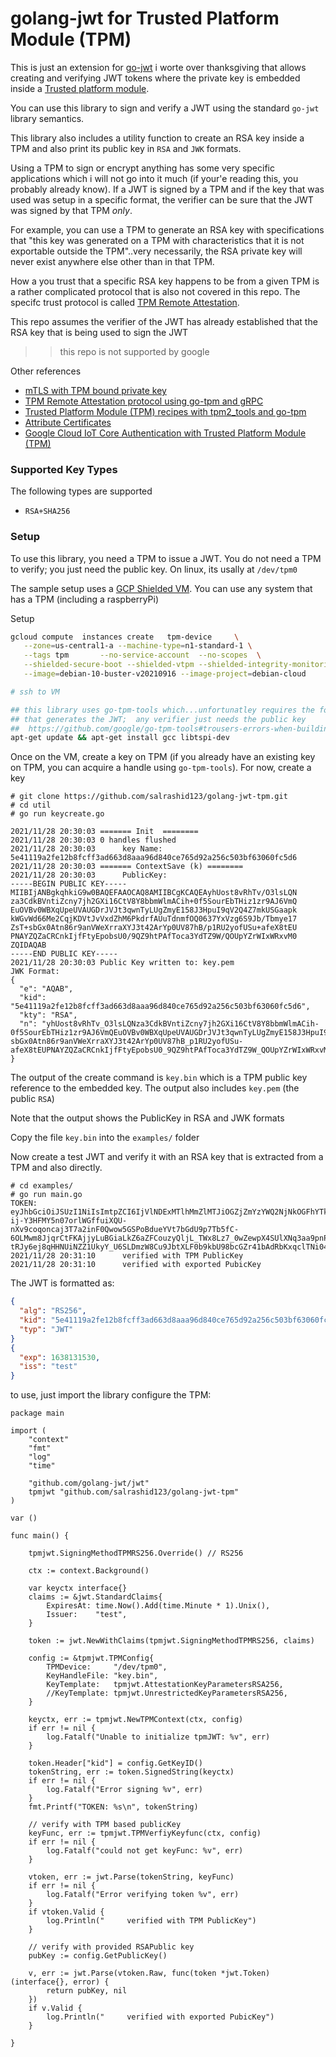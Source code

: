 
# golang-jwt for Trusted Platform Module (TPM)

This is just an extension for [go-jwt](https://github.com/golang-jwt/jwt#extensions) i worte over thanksgiving that allows creating and verifying JWT tokens where the private key is embedded inside a [Trusted platform module](https://en.wikipedia.org/wiki/Trusted_Platform_Module).

You can use this library to sign and verify a JWT using the standard `go-jwt` library semantics.

This library also includes a utility function to create an RSA key inside a TPM and also print its public key in `RSA` and `JWK` formats.

Using a TPM to sign or encrypt anything has some very specific applications which i will not go into it much (if your'e reading this, you probably already know).  If a JWT is signed by a TPM and if the key that was used was setup in a specific format, the verifier can be sure that the JWT was signed by that TPM _only_.

For example, you can use a TPM to generate an RSA key with specifications that "this key was generated on a TPM with characteristics that it is not exportable outside the TPM"..very necessarily, the RSA private key will never exist anywhere else other than in that TPM.

How a you trust that a specific RSA key happens to be from a given TPM is a rather complicated protocol that is also not covered in this repo.  The specifc trust protocol is called [TPM Remote Attestation](https://tpm2-software.github.io/tpm2-tss/getting-started/2019/12/18/Remote-Attestation.html).

This repo assumes the verifier of the JWT has already established that the RSA key that is being used to sign the JWT

>> this repo is not supported by google

Other references

* [mTLS with TPM bound private key](https://github.com/salrashid123/go_tpm_https_embed)
* [TPM Remote Attestation protocol using go-tpm and gRPC](https://github.com/salrashid123/go_tpm_remote_attestation)
* [Trusted Platform Module (TPM) recipes with tpm2_tools and go-tpm](https://github.com/salrashid123/tpm2)
* [Attribute Certificates](https://github.com/salrashid123/attribute_certificate)
* [Google Cloud IoT Core Authentication with Trusted Platform Module (TPM)](https://github.com/salrashid123/iot_tpm_auth)


### Supported Key Types

The following types are supported

* `RSA+SHA256`


### Setup

To use this library, you need a TPM to issue a JWT. You do not need a TPM to verify; you just need the public key.  On linux, its usally at `/dev/tpm0`

The sample setup uses a [GCP Shielded VM](https://cloud.google.com/security/shielded-cloud/shielded-vm).  You can use any system that has a TPM (including a raspberryPi)

Setup 

```bash
gcloud compute  instances create   tpm-device     \
   --zone=us-central1-a --machine-type=n1-standard-1 \
   --tags tpm       --no-service-account  --no-scopes  \
   --shielded-secure-boot --shielded-vtpm --shielded-integrity-monitoring  \
   --image=debian-10-buster-v20210916 --image-project=debian-cloud

# ssh to VM

## this library uses go-tpm-tools which...unfortunatley requires the folloing ONLY on the system
## that generates the JWT;  any verifier just needs the public key
##  https://github.com/google/go-tpm-tools#trousers-errors-when-building-server
apt-get update && apt-get install gcc libtspi-dev
```

Once on the VM, create a key on TPM (if you already have an existing key on TPM, you can acquire a handle using `go-tpm-tools`).  For now, create a key


```log
# git clone https://github.com/salrashid123/golang-jwt-tpm.git
# cd util
# go run keycreate.go 

2021/11/28 20:30:03 ======= Init  ========
2021/11/28 20:30:03 0 handles flushed
2021/11/28 20:30:03      key Name: 
5e41119a2fe12b8fcff3ad663d8aaa96d840ce765d92a256c503bf63060fc5d6
2021/11/28 20:30:03 ======= ContextSave (k) ========
2021/11/28 20:30:03      PublicKey: 
-----BEGIN PUBLIC KEY-----
MIIBIjANBgkqhkiG9w0BAQEFAAOCAQ8AMIIBCgKCAQEAyhUost8vRhTv/O3lsLQN
za3CdkBVntiZcny7jh2GXi16CtV8Y8bbmWlmACih+0f5SourEbTHiz1zr9AJ6VmQ
EuOVBv0WBXqUpeUVAUGDrJVJt3qwnTyLUgZmyE158J3HpuI9qV2Q4Z7mkUSGaapk
kWGvWd66Me2CqjKDVtJvVxdZhM6PkdrfAUuTdnmfOQ0637YxVzg6S9Jb/Tbmye17
ZsT+sbGx0Atn86r9anVWeXrraXYJ3t42ArYp0UV87hB/p1RU2yofUSu+afeX8tEU
PNAYZQZaCRCnkIjfFtyEpobsU0/9QZ9htPAfToca3YdTZ9W/QOUpYZrWIxWRxvM0
ZQIDAQAB
-----END PUBLIC KEY-----
2021/11/28 20:30:03 Public Key written to: key.pem
JWK Format:
{
  "e": "AQAB",
  "kid": "5e41119a2fe12b8fcff3ad663d8aaa96d840ce765d92a256c503bf63060fc5d6",
  "kty": "RSA",
  "n": "yhUost8vRhTv_O3lsLQNza3CdkBVntiZcny7jh2GXi16CtV8Y8bbmWlmACih-0f5SourEbTHiz1zr9AJ6VmQEuOVBv0WBXqUpeUVAUGDrJVJt3qwnTyLUgZmyE158J3HpuI9qV2Q4Z7mkUSGaapkkWGvWd66Me2CqjKDVtJvVxdZhM6PkdrfAUuTdnmfOQ0637YxVzg6S9Jb_Tbmye17ZsT-sbGx0Atn86r9anVWeXrraXYJ3t42ArYp0UV87hB_p1RU2yofUSu-afeX8tEUPNAYZQZaCRCnkIjfFtyEpobsU0_9QZ9htPAfToca3YdTZ9W_QOUpYZrWIxWRxvM0ZQ"
}
```

The output of the create command is `key.bin` which is a TPM public key reference to the embedded key.  The output also includes `key.pem` (the public `RSA`)

Note that the output shows the PublicKey in RSA and JWK formats

Copy the file `key.bin` into the `examples/` folder

Now create a test JWT and verify it with an RSA key that is extracted from a TPM and also directly. 

```log
# cd examples/
# go run main.go 
TOKEN: eyJhbGciOiJSUzI1NiIsImtpZCI6IjVlNDExMTlhMmZlMTJiOGZjZmYzYWQ2NjNkOGFhYTk2ZDg0MGNlNzY1ZDkyYTI1NmM1MDNiZjYzMDYwZmM1ZDYiLCJ0eXAiOiJKV1QifQ.eyJleHAiOjE2MzgxMzE1MzAsImlzcyI6InRlc3QifQ.R1CZ1XqXyrMHk77m1Ehj6r4c1pQVFqTRrJ-ij-Y3HFMY5n07orlWGffuiXQU-nXv9coqoncaj3T7a2inF0Qwow5GSPoBdueYVt7bGdU9p7Tb5fC-6OLMwm8JjqrCtFKAjjyLuBGiaLkZ6aZFCouzyQljL_TWx8Lz7_0wZewpX4SUlXNq3aa9pnP5AfmACfrj3_Ds4UllghGO2xHgNxFeAdlr3gvYOZmLIrLwT5KnAV4ZEu-tRJy6ej8qHHNUiNZZ1UkyY_U6SLDmzW8Cu9JbtXLF0b9kbU98bcGZr41bAdRbKxqclTNi04k7ZC2iVS6H0jFTHYwefLBdjXS9yDDLtA
2021/11/28 20:31:10      verified with TPM PublicKey
2021/11/28 20:31:10      verified with exported PubicKey
```

The JWT is formatted as:

```json
{
  "alg": "RS256",
  "kid": "5e41119a2fe12b8fcff3ad663d8aaa96d840ce765d92a256c503bf63060fc5d6",
  "typ": "JWT"
}
{
  "exp": 1638131530,
  "iss": "test"
}
```

to use, just import the library configure the TPM:

```golang
package main

import (
	"context"
	"fmt"
	"log"
	"time"

	"github.com/golang-jwt/jwt"
	tpmjwt "github.com/salrashid123/golang-jwt-tpm"
)

var ()

func main() {

	tpmjwt.SigningMethodTPMRS256.Override() // RS256

	ctx := context.Background()

	var keyctx interface{}
	claims := &jwt.StandardClaims{
		ExpiresAt: time.Now().Add(time.Minute * 1).Unix(),
		Issuer:    "test",
	}

	token := jwt.NewWithClaims(tpmjwt.SigningMethodTPMRS256, claims)

	config := &tpmjwt.TPMConfig{
		TPMDevice:     "/dev/tpm0",
		KeyHandleFile: "key.bin",
		KeyTemplate:   tpmjwt.AttestationKeyParametersRSA256,
		//KeyTemplate: tpmjwt.UnrestrictedKeyParametersRSA256,
	}

	keyctx, err := tpmjwt.NewTPMContext(ctx, config)
	if err != nil {
		log.Fatalf("Unable to initialize tpmJWT: %v", err)
	}

	token.Header["kid"] = config.GetKeyID()
	tokenString, err := token.SignedString(keyctx)
	if err != nil {
		log.Fatalf("Error signing %v", err)
	}
	fmt.Printf("TOKEN: %s\n", tokenString)

	// verify with TPM based publicKey
	keyFunc, err := tpmjwt.TPMVerfiyKeyfunc(ctx, config)
	if err != nil {
		log.Fatalf("could not get keyFunc: %v", err)
	}

	vtoken, err := jwt.Parse(tokenString, keyFunc)
	if err != nil {
		log.Fatalf("Error verifying token %v", err)
	}
	if vtoken.Valid {
		log.Println("     verified with TPM PublicKey")
	}

	// verify with provided RSAPublic key
	pubKey := config.GetPublicKey()

	v, err := jwt.Parse(vtoken.Raw, func(token *jwt.Token) (interface{}, error) {
		return pubKey, nil
	})
	if v.Valid {
		log.Println("     verified with exported PubicKey")
	}

}

```